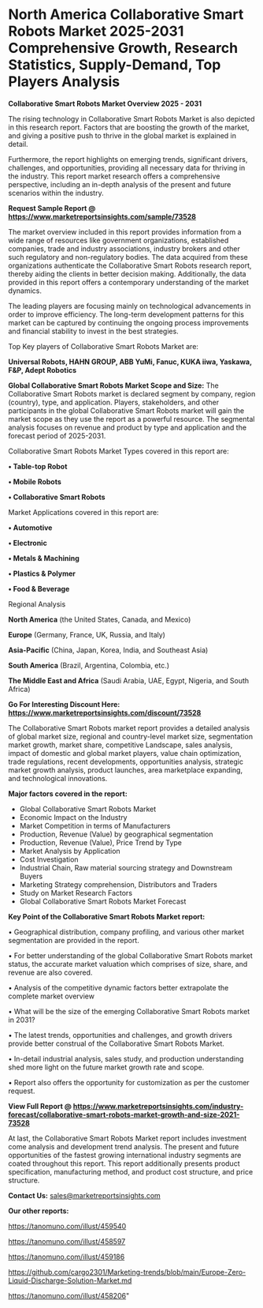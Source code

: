 # North America Collaborative Smart Robots Market 2025-2031 Comprehensive Growth, Research Statistics, Supply-Demand,  Top Players Analysis

<Strong> Collaborative Smart Robots Market Overview 2025 - 2031</strong>

The rising technology in Collaborative Smart Robots Market is also depicted in this research report. Factors that are boosting the growth of the market, and giving a positive push to thrive in the global market is explained in detail.

Furthermore, the report highlights on emerging trends, significant drivers, challenges, and opportunities, providing all necessary data for thriving in the industry. This report market research offers a comprehensive perspective, including an in-depth analysis of the present and future scenarios within the industry.

<strong>Request Sample Report @ <a href=https://www.marketreportsinsights.com/sample/73528>https://www.marketreportsinsights.com/sample/73528</a></strong>

The market overview included in this report provides information from a wide range of resources like government organizations, established companies, trade and industry associations, industry brokers and other such regulatory and non-regulatory bodies. The data acquired from these organizations authenticate the Collaborative Smart Robots research report, thereby aiding the clients in better decision making. Additionally, the data provided in this report offers a contemporary understanding of the market dynamics.

The leading players are focusing mainly on technological advancements in order to improve efficiency. The long-term development patterns for this market can be captured by continuing the ongoing process improvements and financial stability to invest in the best strategies.

Top Key players of Collaborative Smart Robots Market are:

<strong>Universal Robots, HAHN GROUP, ABB YuMi, Fanuc, KUKA iiwa, Yaskawa, F&P, Adept Robotics</strong>

<strong><b>Global Collaborative Smart Robots Market Scope and Size:</b></strong>
The Collaborative Smart Robots market is declared segment by company, region (country), type, and application. Players, stakeholders, and other participants in the global Collaborative Smart Robots market will gain the market scope as they use the report as a powerful resource. The segmental analysis focuses on revenue and product by type and application and the forecast period of 2025-2031.

Collaborative Smart Robots Market Types covered in this report are:

<strong>• Table-top Robot

• Mobile Robots

• Collaborative Smart Robots</strong>

Market Applications covered in this report are:

<strong>• Automotive

• Electronic

• Metals & Machining

• Plastics & Polymer

• Food & Beverage</strong> 

Regional Analysis

<strong>North America</strong> (the United States, Canada, and Mexico)

<strong>Europe</strong> (Germany, France, UK, Russia, and Italy)

<strong>Asia-Pacific</strong> (China, Japan, Korea, India, and Southeast Asia)

<strong>South America</strong> (Brazil, Argentina, Colombia, etc.)

<strong>The Middle East and Africa</strong> (Saudi Arabia, UAE, Egypt, Nigeria, and South Africa)

<strong>Go For Interesting Discount Here: <a href=https://www.marketreportsinsights.com/discount/73528>https://www.marketreportsinsights.com/discount/73528</a></strong>

The Collaborative Smart Robots market report provides a detailed analysis of global market size, regional and country-level market size, segmentation market growth, market share, competitive Landscape, sales analysis, impact of domestic and global market players, value chain optimization, trade regulations, recent developments, opportunities analysis, strategic market growth analysis, product launches, area marketplace expanding, and technological innovations.

<strong><b>Major factors covered in the report:</b></strong>
<ul>
  <li>Global Collaborative Smart Robots Market </li>
  <li>Economic Impact on the Industry</li>
  <li>Market Competition in terms of Manufacturers</li>
  <li>Production, Revenue (Value) by geographical segmentation</li>
  <li>Production, Revenue (Value), Price Trend by Type</li>
  <li>Market Analysis by Application</li>
  <li>Cost Investigation</li>
  <li>Industrial Chain, Raw material sourcing strategy and Downstream Buyers</li>
  <li>Marketing Strategy comprehension, Distributors and Traders</li>
  <li>Study on Market Research Factors</li>
  <li>Global Collaborative Smart Robots Market Forecast</li>
</ul>

<strong><b>Key Point of the Collaborative Smart Robots Market report:</b></strong>

• Geographical distribution, company profiling, and various other market segmentation are provided in the report.

• For better understanding of the global Collaborative Smart Robots market status, the accurate market valuation which comprises of size, share, and revenue are also covered.

• Analysis of the competitive dynamic factors better extrapolate the complete market overview

• What will be the size of the emerging Collaborative Smart Robots market in 2031?

• The latest trends, opportunities and challenges, and growth drivers provide better construal of the Collaborative Smart Robots Market.

• In-detail industrial analysis, sales study, and production understanding shed more light on the future market growth rate and scope.

• Report also offers the opportunity for customization as per the customer request.

<strong><b>View Full Report @ <a href=https://www.marketreportsinsights.com/industry-forecast/collaborative-smart-robots-market-growth-and-size-2021-73528>https://www.marketreportsinsights.com/industry-forecast/collaborative-smart-robots-market-growth-and-size-2021-73528</a></b></strong>


At last, the Collaborative Smart Robots Market report includes investment come analysis and development trend analysis. The present and future opportunities of the fastest growing international industry segments are coated throughout this report. This report additionally presents product specification, manufacturing method, and product cost structure, and price structure.

<strong>Contact Us:</strong>
sales@marketreportsinsights.com

<strong>Our other reports:</strong>

<a href=https://tanomuno.com/illust/459540>https://tanomuno.com/illust/459540</a>

<a href=https://tanomuno.com/illust/458597>https://tanomuno.com/illust/458597</a>

<a href=https://tanomuno.com/illust/459186>https://tanomuno.com/illust/459186</a>

<a href=https://github.com/cargo2301/Marketing-trends/blob/main/Europe-Zero-Liquid-Discharge-Solution-Market.md>https://github.com/cargo2301/Marketing-trends/blob/main/Europe-Zero-Liquid-Discharge-Solution-Market.md</a>

<a href=https://tanomuno.com/illust/458206>https://tanomuno.com/illust/458206</a>"
